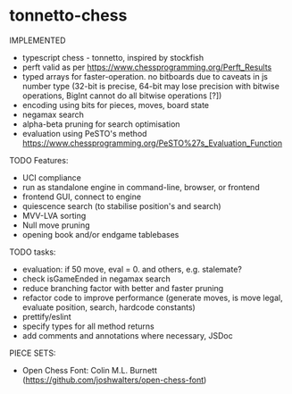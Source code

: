 # tonnetto-chess

IMPLEMENTED
- typescript chess - tonnetto, inspired by stockfish
- perft valid as per https://www.chessprogramming.org/Perft_Results
- typed arrays for faster-operation. no bitboards due to caveats in js number type (32-bit is precise, 64-bit may lose precision with bitwise operations, BigInt cannot do all bitwise operations [?])
- encoding using bits for pieces, moves, board state
- negamax search
- alpha-beta pruning for search optimisation
- evaluation using PeSTO's method https://www.chessprogramming.org/PeSTO%27s_Evaluation_Function


TODO Features:
- UCI compliance
- run as standalone engine in command-line, browser, or frontend
- frontend GUI, connect to engine
- quiescence search (to stabilise position's and search)
- MVV-LVA sorting
- Null move pruning
- opening book and/or endgame tablebases


TODO tasks:
- evaluation: if 50 move, eval = 0. and others, e.g. stalemate?
- check isGameEnded in negamax search
- reduce branching factor with better and faster pruning
- refactor code to improve performance (generate moves, is move legal, evaluate position, search, hardcode constants)
- prettify/eslint
- specify types for all method returns
- add comments and annotations where necessary, JSDoc



PIECE SETS:
- Open Chess Font: Colin M.L. Burnett (https://github.com/joshwalters/open-chess-font)